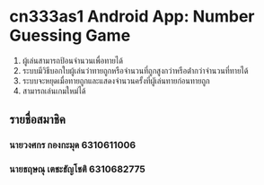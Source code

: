 # cn333as1 Android App: Number Guessing Game
1. ผู้เล่นสามารถป้อนจํานวนเพื่อทายได้
2. ระบบมีวิธีบอกใบผู้เล่นว่าทายถูกหรือจํานวนที่ถูกสูงกว่าหรือต่ํากว่าจํานวนที่ทายได้
3. ระบบจะหยุดเมื่อทายถูกและแสดงจํานวนครั้งที่ผูัเล่นทายก่อนทายถูก
4. สามารถเล่นเกมใหม่ได้
## รายชื่อสมาชิค
### นายวงศกร กองกะมุด 6310611006
### นายธฤษณุ  เตชะธัญโชติ 6310682775
